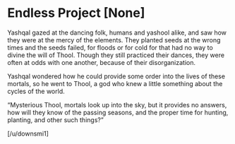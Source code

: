 # Endless Project [None]

Yashqal gazed at the dancing folk, humans and yashool alike, and saw how they were at the mercy of the elements. They planted seeds at the wrong times and the seeds failed, for floods or for cold for that had no way to divine the will of Thool. Though they still practiced their dances, they were often at odds with one another, because of their disorganization. 

Yashqal wondered how he could provide some order into the lives of these mortals, so he went to Thool, a god who knew a little something about the cycles of the world. 

“Mysterious Thool, mortals look up into the sky, but it provides no answers, how will they know of the passing seasons, and the proper time for hunting, planting, and other such things?”

\[/u/downsmi1\]
